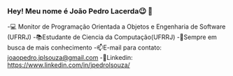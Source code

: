 ### Hey! Meu nome é João Pedro Lacerda😉 👋
-💻 Monitor de Programação Orientada a Objetos e Engenharia de Software (UFRRJ)
-📚Estudante de Ciencia da Computação(UFRRJ)
-📖Sempre em busca de mais conhecimento
-📫E-mail para contato: joaopedro.jplsouza@gmail.com
-💼Linkedin: https://www.linkedin.com/in/jpedrolsouza/
<!--
**Lacerdajp/Lacerdajp** is a ✨ _special_ ✨ repository because its `README.md` (this file) appears on your GitHub profile.

Here are some ideas to get you started:

- 💬 Ask me about ...
- 📫 How to reach me: ...
- 😄 Pronouns: ...
- ⚡ Fun fact: ...
-->
